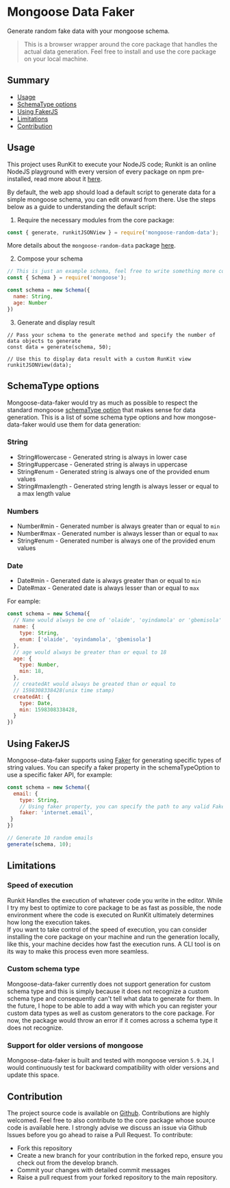 # Mongoose Data Faker
Generate random fake data with your mongoose schema.  
> This is a browser wrapper around the core package that handles the actual data generation. Feel free to install and use the core package on your local machine.

## Summary
- [Usage](#usage)
- [SchemaType options](#schematype-options)
- [Using FakerJS](#using-fakerjs)
- [Limitations](#limitations)
- [Contribution](#contribution)

## Usage  
This project uses RunKit to execute your NodeJS code; Runkit is an online NodeJS playground with every version of every package on npm pre-installed, read more about it [here](https://runkit.com/home).
 
By default, the web app should load a default script to generate data for a simple mongoose schema, you can edit onward from there. Use the steps below as a guide to understanding the default script:

1. Require the necessary modules from the core package:
```javascript
const { generate, runkitJSONView } = require('mongoose-random-data'); 
```

More details about the `mongoose-random-data` package [here](https://www.npmjs.com/package/mongoose-random-data).

2. Compose your schema
```javascript
// This is just an example schema, feel free to write something more complicated
const { Schema } = require('mongoose');

const schema = new Schema({
  name: String,
  age: Number
})
```

3. Generate and display result
```NodeJS
// Pass your schema to the generate method and specify the number of data objects to generate
const data = generate(schema, 50);

// Use this to display data result with a custom RunKit view
runkitJSONView(data);
```


## SchemaType options
Mongoose-data-faker would try as much as possible to respect the standard mongoose [schemaType option](https://mongoosejs.com/docs/schematypes.html#schematype-options) that makes sense for data generation. This is a list of some schema type options and how mongose-data-faker would use them for data generation:

### String
- String#lowercase - Generated string is always in lower case
- String#uppercase - Generated string is always in uppercase
- String#enum - Generated string is always one of the provided enum values
- String#maxlength - Generated string length is always lesser or equal to a max length value

### Numbers
- Number#min - Generated number is always greater than or equal to `min`
- Number#max - Generated number is always lesser than or equal to `max`
- String#enum - Generated number is always one of the provided enum values

### Date
- Date#min - Generated date is always greater than or equal to `min`
- Date#max - Generated date is always lesser than or equal to `max`

For eample:

```javascript
const schema = new Schema({
  // Name would always be one of 'olaide', 'oyindamola' or 'gbemisola'
  name: {
    type: String,
    enum: ['olaide', 'oyindamola', 'gbemisola']
  },
  // age would always be greater than or equal to 18
  age: {
    type: Number,
    min: 18,
  },
  // createdAt would always be greated than or equal to 
  // 1598308338428(unix time stamp)
  createdAt: {
    type: Date,
    min: 1598308338428,
  }
})
```

## Using FakerJS
Mongoose-data-faker supports using [Faker](https://www.npmjs.com/package/faker) for generating specific types of string values. You can specify a faker property in the schemaTypeOption to use a specific faker API, for example:

```javascript
const schema = new Schema({
  email: {
    type: String,
	// Using faker property, you can specify the path to any valid FakerJS API
	faker: 'internet.email',
 }
})

// Generate 10 random emails
generate(schema, 10);
```

## Limitations
### Speed of execution
Runkit Handles the execution of whatever code you write in the editor. While I try my best to optimize to core package to be as fast as possible, the node environment where the code is executed on RunKit ultimately determines how long the execution takes.  
If you want to take control of the speed of execution, you can consider installing the core package on your machine and run the generation locally, like this, your machine decides how fast the execution runs. A CLI tool is on its way to make this process even more seamless.

### Custom schema type
Mongoose-data-faker currently does not support generation for custom schema type and this is simply because it does not recognize a custom schema type and consequently can't tell what data to generate for them. In the future, I hope to be able to add a way with which you can register your custom data types as well as custom generators to the core package. For now, the package would throw an error if it comes across a schema type it does not recognize.

### Support for older versions of mongoose
Mongoose-data-faker is built and tested with mongoose version `5.9.24`, I would continuously test for backward compatibility with older versions and update this space.

## Contribution
The project source code is available on [Github](https://github.com/IAMOTZ/mrd-browser). Contributions are highly welcomed. Feel free to also contribute to the core package whose source code is available here.
I strongly advise we discuss an issue via Github Issues before you go ahead to raise a Pull Request. To contribute:

- Fork this repository
- Create a new branch for your contribution in the forked repo, ensure you check out from the develop branch.
- Commit your changes with detailed commit messages
- Raise a pull request from your forked repository to the main repository.

